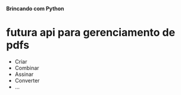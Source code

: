 **Brincando com Python**
# futura api para gerenciamento de pdfs
- Criar
- Combinar
- Assinar
- Converter
- ...